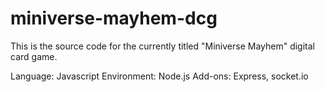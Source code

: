 # miniverse-mayhem-dcg

This is the source code for the currently titled "Miniverse Mayhem" digital card game.

Language: Javascript
Environment: Node.js
Add-ons: Express, socket.io
